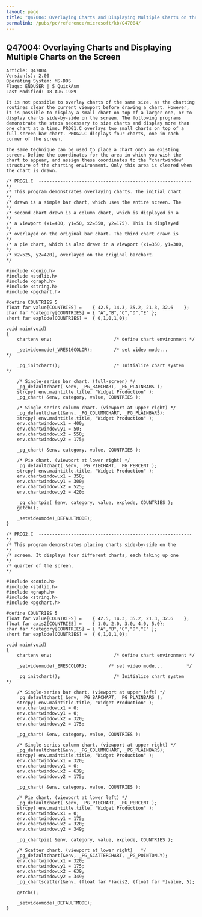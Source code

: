 ```yaml
---
layout: page
title: "Q47004: Overlaying Charts and Displaying Multiple Charts on the Screen"
permalink: /pubs/pc/reference/microsoft/kb/Q47004/
---
```


## Q47004: Overlaying Charts and Displaying Multiple Charts on the Screen

	Article: Q47004
	Version(s): 2.00
	Operating System: MS-DOS
	Flags: ENDUSER | S_QuickAsm
	Last Modified: 18-AUG-1989
	
	It is not possible to overlay charts of the same size, as the charting
	routines clear the current viewport before drawing a chart. However,
	it is possible to display a small chart on top of a larger one, or to
	display charts side-by-side on the screen. The following programs
	demonstrate the steps necessary to size charts and display more than
	one chart at a time. PROG1.C overlays two small charts on top of a
	full-screen bar chart. PROG2.C displays four charts, one in each
	corner of the screen.
	
	The same technique can be used to place a chart onto an existing
	screen. Define the coordinates for the area in which you wish the
	chart to appear, and assign these coordinates to the "chartwindow"
	structure of the charting environment. Only this area is cleared when
	the chart is drawn.
	
	/* PROG1.C  ---------------------------------------------------------*/
	/* This program demonstrates overlaying charts. The initial chart    */
	/* drawn is a simple bar chart, which uses the entire screen. The    */
	/* second chart drawn is a column chart, which is displayed in a     */
	/* a viewport (x1=400, y1=50, x2=550, y2=175). This is displayed     */
	/* overlayed on the original bar chart. The third chart drawn is     */
	/* a pie chart, which is also drawn in a viewport (x1=350, y1=300,   */
	/* x2=525, y2=420), overlayed on the original barchart.              */
	
	#include <conio.h>
	#include <stdlib.h>
	#include <graph.h>
	#include <string.h>
	#include <pgchart.h>
	
	#define COUNTRIES 5
	float far value[COUNTRIES] =    { 42.5, 14.3, 35.2, 21.3, 32.6    };
	char far *category[COUNTRIES] = { "A","B","C","D","E" };
	short far explode[COUNTRIES] =  { 0,1,0,1,0};
	
	void main(void)
	{
	    chartenv env;                       /* define chart environment */
	
	    _setvideomode(_VRES16COLOR);        /* set video mode...         */
	
	    _pg_initchart();                    /* Initialize chart system    */
	
	    /* Single-series bar chart. (full-screen) */
	    _pg_defaultchart( &env, _PG_BARCHART, _PG_PLAINBARS );
	    strcpy( env.maintitle.title, "Widget Production" );
	    _pg_chart( &env, category, value, COUNTRIES );
	
	    /* Single-series column chart. (viewport at upper right) */
	    _pg_defaultchart(&env, _PG_COLUMNCHART, _PG_PLAINBARS);
	    strcpy( env.maintitle.title, "Widget Production" );
	    env.chartwindow.x1 = 400;
	    env.chartwindow.y1 = 50;
	    env.chartwindow.x2 = 550;
	    env.chartwindow.y2 = 175;
	
	    _pg_chart( &env, category, value, COUNTRIES );
	
	    /* Pie chart. (viewport at lower right) */
	    _pg_defaultchart( &env, _PG_PIECHART, _PG_PERCENT );
	    strcpy( env.maintitle.title, "Widget Production" );
	    env.chartwindow.x1 = 350;
	    env.chartwindow.y1 = 300;
	    env.chartwindow.x2 = 525;
	    env.chartwindow.y2 = 420;
	
	    _pg_chartpie( &env, category, value, explode, COUNTRIES );
	    getch();
	
	    _setvideomode(_DEFAULTMODE);
	}
	
	/* PROG2.C  ---------------------------------------------------------*/
	/* This program demonstrates placing charts side-by-side on the      */
	/* screen. It displays four different charts, each taking up one     */
	/* quarter of the screen.                                            */
	
	#include <conio.h>
	#include <stdlib.h>
	#include <graph.h>
	#include <string.h>
	#include <pgchart.h>
	
	#define COUNTRIES 5
	float far value[COUNTRIES] =    { 42.5, 14.3, 35.2, 21.3, 32.6    };
	float far axis2[COUNTRIES] =    { 1.0, 2.0, 3.0, 4.0, 5.0};
	char far *category[COUNTRIES] = { "A","B","C","D","E" };
	short far explode[COUNTRIES] =  { 0,1,0,1,0};
	
	void main(void)
	{
	    chartenv env;                       /* define chart environment */
	
	    _setvideomode(_ERESCOLOR);        /* set video mode...         */
	
	    _pg_initchart();                    /* Initialize chart system    */
	
	    /* Single-series bar chart. (viewport at upper left) */
	    _pg_defaultchart( &env, _PG_BARCHART, _PG_PLAINBARS );
	    strcpy( env.maintitle.title, "Widget Production" );
	    env.chartwindow.x1 = 0;
	    env.chartwindow.y1 = 0;
	    env.chartwindow.x2 = 320;
	    env.chartwindow.y2 = 175;
	
	    _pg_chart( &env, category, value, COUNTRIES );
	
	    /* Single-series column chart. (viewport at upper right) */
	    _pg_defaultchart(&env, _PG_COLUMNCHART, _PG_PLAINBARS);
	    strcpy( env.maintitle.title, "Widget Production" );
	    env.chartwindow.x1 = 320;
	    env.chartwindow.y1 = 0;
	    env.chartwindow.x2 = 639;
	    env.chartwindow.y2 = 175;
	
	    _pg_chart( &env, category, value, COUNTRIES );
	
	    /* Pie chart. (viewport at lower left) */
	    _pg_defaultchart( &env, _PG_PIECHART, _PG_PERCENT );
	    strcpy( env.maintitle.title, "Widget Production" );
	    env.chartwindow.x1 = 0;
	    env.chartwindow.y1 = 175;
	    env.chartwindow.x2 = 320;
	    env.chartwindow.y2 = 349;
	
	    _pg_chartpie( &env, category, value, explode, COUNTRIES );
	
	    /* Scatter chart. (viewport at lower right)   */
	    _pg_defaultchart(&env, _PG_SCATTERCHART, _PG_POINTONLY);
	    env.chartwindow.x1 = 320;
	    env.chartwindow.y1 = 175;
	    env.chartwindow.x2 = 639;
	    env.chartwindow.y2 = 349;
	    _pg_chartscatter(&env, (float far *)axis2, (float far *)value, 5);
	
	    getch();
	
	    _setvideomode(_DEFAULTMODE);
	}
